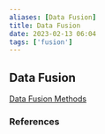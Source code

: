 ```yaml
---
aliases: [Data Fusion]
title: Data Fusion
date: 2023-02-13 06:04
tags: ['fusion']
---
```


## Data Fusion

[Data Fusion Methods](data-fusion-methods.md)

### References
